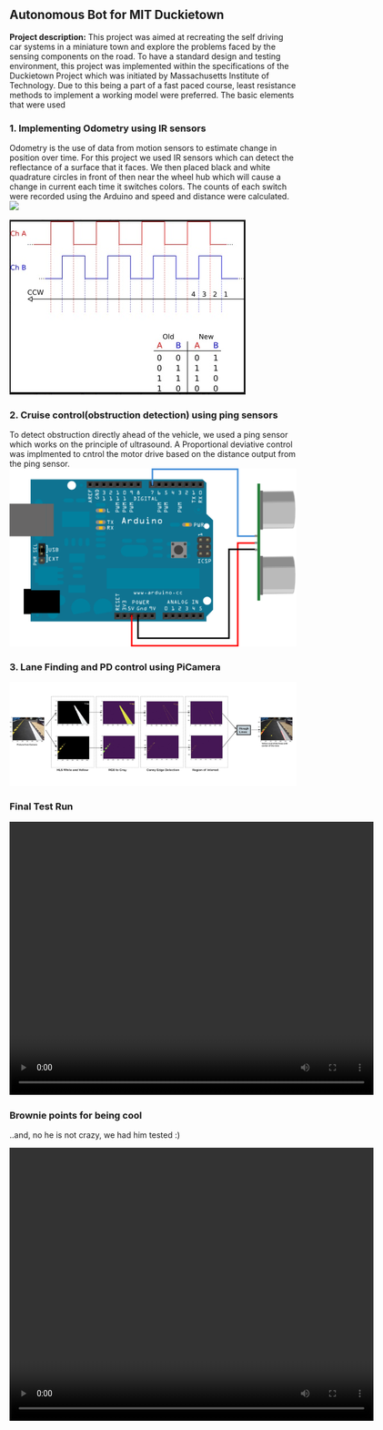 ## Autonomous Bot for MIT Duckietown

**Project description:** This project was aimed at recreating the self driving car systems in a miniature town and explore the problems faced by the sensing components on the road. To have a standard design and testing environment, this project was implemented within the specifications of the Duckietown Project which was initiated by Massachusetts Institute of Technology. Due to this being a part of a fast paced course, least resistance methods to implement a working model were preferred. The basic elements that were used  

### 1. Implementing Odometry using IR sensors

Odometry is the use of data from motion sensors to estimate change in position over time. For this project we used IR sensors which can detect the reflectance of a surface that it faces. We then placed black and white quadrature circles in front of then near the wheel hub which will cause a change in current each time it switches colors. The counts of each switch were recorded using the Arduino and speed and distance were calculated.
<img src="images/auto_bot/wheel_section.jpg?raw=true"/>

<img src="images/auto_bot/quad_pulses.jpg?raw=true"/>

### 2. Cruise control(obstruction detection) using ping sensors

To detect obstruction directly ahead of the vehicle, we used a ping sensor which works on the principle of ultrasound. A Proportional deviative control was implmented to cntrol the motor drive based on the distance output from the ping sensor.
<img src="images/auto_bot/ping_circuit.png?raw=true"/>


### 3. Lane Finding and PD control using PiCamera

<img width="700" src="images/auto_bot/lane_detection.png?raw=true"/>

### Final Test Run
<video width="640" height="480" controls>
  <source src="images/auto_bot/OuterLoopVision_2.mp4" type="video/mp4">
</video>


### Brownie points for being cool
..and, no he is not crazy, we had him tested :)

<video width="640" height="480" controls>
  <source src="images/auto_bot/cool_bot.mp4" type="video/mp4">
</video>

